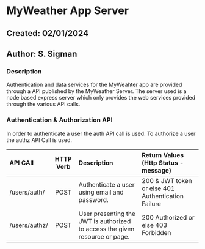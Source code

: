 # MyWeather App Server

## Created: 02/01/2024

## Author: S. Sigman

### Description

Authentication and data services for the MyWeahter app are provided through a API published by the MyWeather Server. The server used is a node based express server which only provides the web services provided through the various API calls.

### Authentication & Authorization API

In order to authenticate a user the auth API call is used. To authorize a user the authz API Call is used.

| API CAll      | HTTP Verb | Description                                                                 | Return Values (Http Status - message)              |
| :------------ | :-------: | :-------------------------------------------------------------------------- | :------------------------------------------------- |
| /users/auth/  |   POST    | Authenticate a user using email and password.                               | 200 & JWT token or else 401 Authentication Failure |
| /users/authz/ |   POST    | User presenting the JWT is authorized to access the given resource or page. | 200 Authorized or else 403 Forbidden               |
